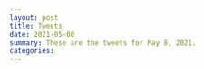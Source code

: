 ```yaml
---
layout: post
title: Tweets
date: 2021-05-08
summary: These are the tweets for May 8, 2021.
categories:
---
```


